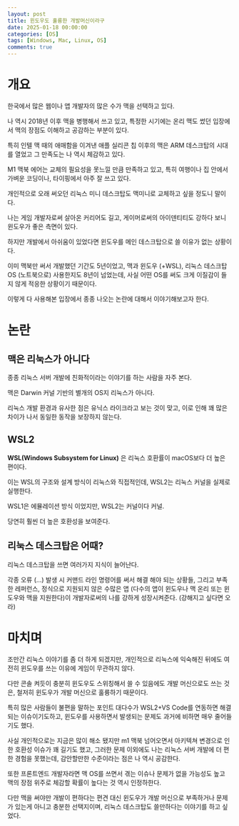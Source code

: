 ```yaml
---
layout: post
title: 윈도우도 훌륭한 개발머신이라구
date: 2025-01-18 00:00:00
categories: [OS]
tags: [Windows, Mac, Linux, OS]
comments: true
---
```


# 개요

한국에서 많은 웹이나 앱 개발자의 많은 수가 맥을 선택하고 있다.

나 역시 2018년 이후 맥을 병행해서 쓰고 있고, 특정한 시기에는 온리 맥도 썼던 입장에서 맥의 장점도 이해하고 공감하는 부분이 있다.

특히 인텔 맥 때의 애매함을 이겨낸 애플 실리콘 칩 이후의 맥은 ARM 데스크탑의 시대를 열었고 그 만족도는 나 역시 체감하고 있다.

M1 맥북 에어는 교체의 필요성을 못느낄 만큼 만족하고 있고, 특히 여행이나 집 안에서 가벼운 코딩이나, 타이핑에서 아주 잘 쓰고 있다.

개인적으로 오래 써오던 리눅스 미니 데스크탑도 맥미니로 교체하고 싶을 정도니 말이다.

나는 게임 개발자로써 살아온 커리어도 길고, 게이머로써의 아이덴티티도 강하다 보니 윈도우가 좋은 측면이 있다.

하지만 개발에서 아쉬움이 있었다면 윈도우를 메인 데스크탑으로 쓸 이유가 없는 상황이다.

이미 맥북만 써서 개발했던 기간도 5년이었고, 맥과 윈도우 (+WSL), 리눅스 데스크탑 OS (노트북으로) 사용한지도 8년이 넘었는데, 사실 어떤 OS를 써도 크게 이질감이 들지 않게 적응한 상황이기 때문이다.

이렇게 다 사용해본 입장에서 종종 나오는 논란에 대해서 이야기해보고자 한다.

# 논란

## 맥은 리눅스가 아니다
종종 리눅스 서버 개발에 친화적이라는 이야기를 하는 사람을 자주 본다.

맥은 Darwin 커널 기반의 별개의 OS지 리눅스가 아니다.

리눅스 개발 환경과 유사한 점은 유닉스 라이크라고 보는 것이 맞고, 이로 인해 꽤 많은 차이가 나서 동일한 동작을 보장하지 않는다.

## WSL2

**WSL(Windows Subsystem for Linux)** 은 리눅스 호환률이 macOS보다 더 높은 편이다. 

이는 WSL의 구조와 설계 방식이 리눅스와 직접적인데, WSL2는 리눅스 커널을 실제로 실행한다. 

WSL1은 에뮬레이션 방식 이었지만, WSL2는 커널이다 커널.

당연히 훨씬 더 높은 호환성을 보여준다.
## 리눅스 데스크탑은 어때?

리눅스 데스크탑을 쓰면 여러가지 지식이 늘어난다.

각종 오류 (...) 발생 시 커맨드 라인 명령어를 써서 해결 해야 되는 상황들, 그리고 부족한 레퍼런스, 정식으로 지원되지 않은 수많은 앱 (다수의 앱이 윈도우나 맥 온리 또는 윈도우와 맥을 지원한다)이 개발자로써의 나를 강하게 성장시켜준다. (강해지고 싶다면 오라)

# 마치며

조만간 리눅스 이야기를 좀 더 하게 되겠지만, 개인적으로 리눅스에 익숙해진 뒤에도 여전히 윈도우를 쓰는 이유에 게임이 무관하지 않다.

다만 콘솔 켜듯이 충분히 윈도우도 스위칭해서 쓸 수 있음에도 개발 머신으로도 쓰는 것은, 철저히 윈도우가 개발 머신으로 훌륭하기 때문이다.

특히 많은 사람들이 불편을 말하는 포인트 대다수가 WSL2+VS Code를 연동하면 해결되는 이슈이기도하고, 윈도우를 사용하면서 발생되는 문제도 과거에 비하면 매우 줄어들기도 했다.

사실 개인적으로는 지금은 많이 해소 됐지만 m1 맥북 넘어오면서 아키텍쳐 변경으로 인한 호환성 이슈가 꽤 길기도 했고, 그러한 문제 이외에도 나는 리눅스 서버 개발에 더 편한 경험을 못했는데, 감안할만한 수준이라는 점은 나 역시 공감한다.

또한 프론트엔드 개발자라면 맥 OS를 쓰면서 겪는 이슈나 문제가 없을 가능성도 높고 맥의 장점 위주로 체감할 확률이 높다는 것 역시 인정하한다.

다만 맥을 써야만 개발이 편하다는 편견 대신 윈도우가 개발 머신으로 부족하거나 문제가 있는게 아니고 충분한 선택지이며, 리눅스 데스크탑도 쓸만하다는 이야기를 하고 싶었다.

